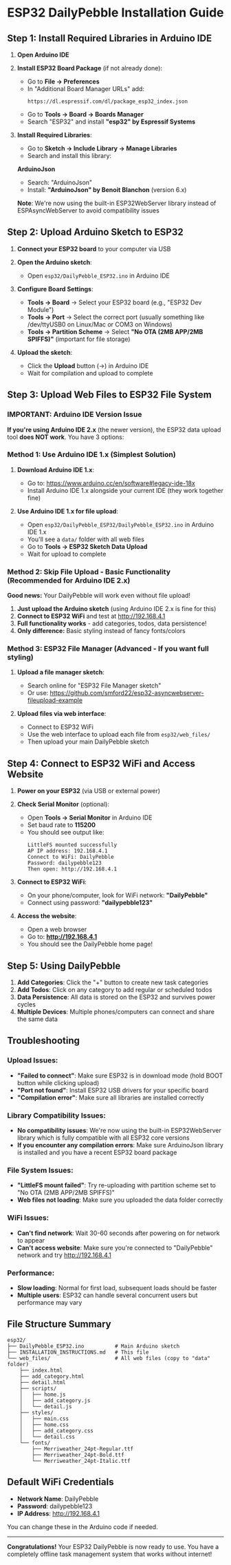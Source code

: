 # ESP32 DailyPebble Installation Guide

## Step 1: Install Required Libraries in Arduino IDE

1. **Open Arduino IDE**

2. **Install ESP32 Board Package** (if not already done):
   - Go to **File → Preferences**
   - In "Additional Board Manager URLs" add:
     ```
     https://dl.espressif.com/dl/package_esp32_index.json
     ```
   - Go to **Tools → Board → Boards Manager**
   - Search "ESP32" and install **"esp32" by Espressif Systems**

3. **Install Required Libraries**:
   - Go to **Sketch → Include Library → Manage Libraries**
   - Search and install this library:

   **ArduinoJson**
   - Search: "ArduinoJson"  
   - Install: **"ArduinoJson" by Benoit Blanchon** (version 6.x)

   **Note**: We're now using the built-in ESP32WebServer library instead of ESPAsyncWebServer to avoid compatibility issues

## Step 2: Upload Arduino Sketch to ESP32

1. **Connect your ESP32 board** to your computer via USB

2. **Open the Arduino sketch**:
   - Open `esp32/DailyPebble_ESP32.ino` in Arduino IDE

3. **Configure Board Settings**:
   - **Tools → Board** → Select your ESP32 board (e.g., "ESP32 Dev Module")
   - **Tools → Port** → Select the correct port (usually something like /dev/ttyUSB0 on Linux/Mac or COM3 on Windows)
   - **Tools → Partition Scheme** → Select **"No OTA (2MB APP/2MB SPIFFS)"** (important for file storage)

4. **Upload the sketch**:
   - Click the **Upload** button (→) in Arduino IDE
   - Wait for compilation and upload to complete

## Step 3: Upload Web Files to ESP32 File System

### **IMPORTANT: Arduino IDE Version Issue**

**If you're using Arduino IDE 2.x** (the newer version), the ESP32 data upload tool **does NOT work**. You have 3 options:

### Method 1: Use Arduino IDE 1.x (Simplest Solution)

1. **Download Arduino IDE 1.x**:
   - Go to: https://www.arduino.cc/en/software#legacy-ide-18x
   - Install Arduino IDE 1.x alongside your current IDE (they work together fine)

2. **Use Arduino IDE 1.x for file upload**:
   - Open `esp32/DailyPebble_ESP32/DailyPebble_ESP32.ino` in Arduino IDE 1.x
   - You'll see a `data/` folder with all web files
   - Go to **Tools → ESP32 Sketch Data Upload**
   - Wait for upload to complete

### Method 2: Skip File Upload - Basic Functionality (Recommended for Arduino IDE 2.x)

**Good news:** Your DailyPebble will work even without file upload!

1. **Just upload the Arduino sketch** (using Arduino IDE 2.x is fine for this)
2. **Connect to ESP32 WiFi** and test at http://192.168.4.1
3. **Full functionality works** - add categories, todos, data persistence!
4. **Only difference:** Basic styling instead of fancy fonts/colors

### Method 3: ESP32 File Manager (Advanced - If you want full styling)

1. **Upload a file manager sketch**:
   - Search online for "ESP32 File Manager sketch" 
   - Or use: https://github.com/smford22/esp32-asyncwebserver-fileupload-example
   
2. **Upload files via web interface**:
   - Connect to ESP32 WiFi
   - Use the web interface to upload each file from `esp32/web_files/`
   - Then upload your main DailyPebble sketch

## Step 4: Connect to ESP32 WiFi and Access Website

1. **Power on your ESP32** (via USB or external power)

2. **Check Serial Monitor** (optional):
   - Open **Tools → Serial Monitor** in Arduino IDE
   - Set baud rate to **115200**
   - You should see output like:
     ```
     LittleFS mounted successfully
     AP IP address: 192.168.4.1
     Connect to WiFi: DailyPebble
     Password: dailypebble123
     Then open: http://192.168.4.1
     ```

3. **Connect to ESP32 WiFi**:
   - On your phone/computer, look for WiFi network: **"DailyPebble"**
   - Connect using password: **"dailypebble123"**

4. **Access the website**:
   - Open a web browser
   - Go to: **http://192.168.4.1**
   - You should see the DailyPebble home page!

## Step 5: Using DailyPebble

1. **Add Categories**: Click the "+" button to create new task categories
2. **Add Todos**: Click on any category to add regular or scheduled todos
3. **Data Persistence**: All data is stored on the ESP32 and survives power cycles
4. **Multiple Devices**: Multiple phones/computers can connect and share the same data

## Troubleshooting

### Upload Issues:
- **"Failed to connect"**: Make sure ESP32 is in download mode (hold BOOT button while clicking upload)
- **"Port not found"**: Install ESP32 USB drivers for your specific board
- **"Compilation error"**: Make sure all libraries are installed correctly

### Library Compatibility Issues:
- **No compatibility issues**: We're now using the built-in ESP32WebServer library which is fully compatible with all ESP32 core versions
- **If you encounter any compilation errors**: Make sure ArduinoJson library is installed and you have a recent ESP32 board package

### File System Issues:
- **"LittleFS mount failed"**: Try re-uploading with partition scheme set to "No OTA (2MB APP/2MB SPIFFS)"
- **Web files not loading**: Make sure you uploaded the data folder correctly

### WiFi Issues:
- **Can't find network**: Wait 30-60 seconds after powering on for network to appear
- **Can't access website**: Make sure you're connected to "DailyPebble" network and try http://192.168.4.1

### Performance:
- **Slow loading**: Normal for first load, subsequent loads should be faster
- **Multiple users**: ESP32 can handle several concurrent users but performance may vary

## File Structure Summary

```
esp32/
├── DailyPebble_ESP32.ino          # Main Arduino sketch
├── INSTALLATION_INSTRUCTIONS.md   # This file
└── web_files/                     # All web files (copy to "data" folder)
    ├── index.html
    ├── add_category.html
    ├── detail.html
    ├── scripts/
    │   ├── home.js
    │   ├── add_category.js
    │   └── detail.js
    ├── styles/
    │   ├── main.css
    │   ├── home.css
    │   ├── add_category.css
    │   └── detail.css
    └── fonts/
        ├── Merriweather_24pt-Regular.ttf
        ├── Merriweather_24pt-Bold.ttf
        └── Merriweather_24pt-Italic.ttf
```

## Default WiFi Credentials

- **Network Name**: DailyPebble
- **Password**: dailypebble123
- **IP Address**: http://192.168.4.1

You can change these in the Arduino code if needed.

---

**Congratulations!** Your ESP32 DailyPebble is now ready to use. You have a completely offline task management system that works without internet!
